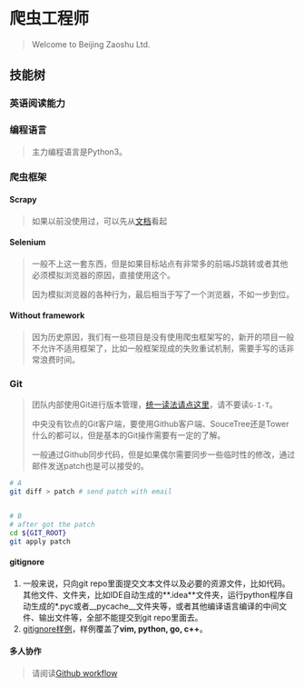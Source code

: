 # 爬虫工程师

> Welcome to Beijing Zaoshu Ltd.

## 技能树
### 英语阅读能力
>  

### 编程语言
> 主力编程语言是Python3。

### 爬虫框架

#### Scrapy
> 如果以前没使用过，可以先从[文档](https://docs.scrapy.org/en/latest/)看起

#### Selenium
> 一般不上这一套东西，但是如果目标站点有非常多的前端JS跳转或者其他必须模拟浏览器的原因，直接使用这个。
>
> 因为模拟浏览器的各种行为，最后相当于写了一个浏览器，不如一步到位。

#### Without framework
> 因为历史原因，我们有一些项目是没有使用爬虫框架写的，新开的项目一般不允许不适用框架了，比如一般框架现成的失败重试机制，需要手写的话非常浪费时间。

### Git
> 团队内部使用Git进行版本管理，[统一读法请点这里](http://dict.youdao.com/dictvoice?audio=git&type=1)，请不要读`G-I-T`。
>
> 中央没有钦点的Git客户端，要使用Github客户端、SouceTree还是Tower什么的都可以，但是基本的Git操作需要有一定的了解。
>
> 一般通过Github同步代码，但是如果偶尔需要同步一些临时性的修改，通过邮件发送patch也是可以接受的。
```bash
# A
git diff > patch # send patch with email


# B
# after got the patch
cd ${GIT_ROOT}
git apply patch
```

#### gitignore
1. 一般来说，只向git repo里面提交文本文件以及必要的资源文件，比如代码。其他文件、文件夹，比如IDE自动生成的**.idea**文件夹，运行python程序自动生成的*.pyc或者__pycache__文件夹等，或者其他编译语言编译的中间文件、输出文件等，全部不能提交到git repo里面去。
2. [gitignore样例](https://www.gitignore.io/api/go%2Cc%2B%2B%2Cvim%2Cpython%2Cpycharm)，样例覆盖了**vim, python, go, c++**。

#### 多人协作
> 请阅读[Github workflow](https://guides.github.com/introduction/flow/)


